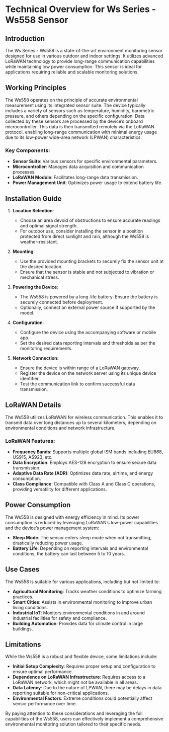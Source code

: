 # Technical Overview for Ws Series - Ws558 Sensor

## Introduction
The Ws Series - Ws558 is a state-of-the-art environment monitoring sensor designed for use in various outdoor and indoor settings. It utilizes advanced LoRaWAN technology to provide long-range communication capabilities while maintaining low power consumption. This sensor is ideal for applications requiring reliable and scalable monitoring solutions.

## Working Principles
The Ws558 operates on the principle of accurate environmental measurement using its integrated sensor suite. The device typically includes a variety of sensors such as temperature, humidity, barometric pressure, and others depending on the specific configuration. Data collected by these sensors are processed by the device’s onboard microcontroller. This data is then transmitted remotely via the LoRaWAN protocol, enabling long-range communication with minimal energy usage due to its low-power wide-area network (LPWAN) characteristics.

### Key Components:
- **Sensor Suite**: Various sensors for specific environmental parameters.
- **Microcontroller**: Manages data acquisition and communication processes.
- **LoRaWAN Module**: Facilitates long-range data transmission.
- **Power Management Unit**: Optimizes power usage to extend battery life.

## Installation Guide
1. **Location Selection**:
   - Choose an area devoid of obstructions to ensure accurate readings and optimal signal strength.
   - For outdoor use, consider installing the sensor in a position protected from direct sunlight and rain, although the Ws558 is weather-resistant.

2. **Mounting**:
   - Use the provided mounting brackets to securely fix the sensor unit at the desired location.
   - Ensure that the sensor is stable and not subjected to vibration or mechanical stress.

3. **Powering the Device**:
   - The Ws558 is powered by a long-life battery. Ensure the battery is securely connected before deployment.
   - Optionally, connect an external power source if supported by the model.

4. **Configuration**:
   - Configure the device using the accompanying software or mobile app.
   - Set the desired data reporting intervals and thresholds as per the monitoring requirements.

5. **Network Connection**:
   - Ensure the device is within range of a LoRaWAN gateway.
   - Register the device on the network server using its unique device identifier.
   - Test the communication link to confirm successful data transmission.

## LoRaWAN Details
The Ws558 utilizes LoRaWAN for wireless communication. This enables it to transmit data over long distances up to several kilometers, depending on environmental conditions and network infrastructure.

### LoRaWAN Features:
- **Frequency Bands**: Supports multiple global ISM bands including EU868, US915, AS923, etc.
- **Data Encryption**: Employs AES-128 encryption to ensure secure data transmission.
- **Adaptive Data Rate (ADR)**: Optimizes data rate, airtime, and energy consumption.
- **Class Compliance**: Compatible with Class A and Class C operations, providing versatility for different applications.

## Power Consumption
The Ws558 is designed with energy efficiency in mind. Its power consumption is reduced by leveraging LoRaWAN’s low-power capabilities and the device’s power management system:

- **Sleep Mode**: The sensor enters sleep mode when not transmitting, drastically reducing power usage.
- **Battery Life**: Depending on reporting intervals and environmental conditions, the battery can last between 5 to 10 years.

## Use Cases
The Ws558 is suitable for various applications, including but not limited to:
- **Agricultural Monitoring**: Tracks weather conditions to optimize farming practices.
- **Smart Cities**: Assists in environmental monitoring to improve urban living conditions.
- **Industrial IoT**: Monitors environmental conditions in and around industrial facilities for safety and compliance.
- **Building Automation**: Provides data for climate control in large buildings.

## Limitations
While the Ws558 is a robust and flexible device, some limitations include:
- **Initial Setup Complexity**: Requires proper setup and configuration to ensure optimal performance.
- **Dependence on LoRaWAN Infrastructure**: Requires access to a LoRaWAN network, which might not be available in all areas.
- **Data Latency**: Due to the nature of LPWAN, there may be delays in data reporting suitable for non-critical applications.
- **Environmental Factors**: Extreme conditions could potentially affect sensor performance over time.

By paying attention to these considerations and leveraging the full capabilities of the Ws558, users can effectively implement a comprehensive environmental monitoring solution tailored to their specific needs.